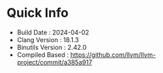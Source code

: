 # Quick Info
* Build Date : 2024-04-02
* Clang Version : 18.1.3
* Binutils Version : 2.42.0
* Compiled Based : https://github.com/llvm/llvm-project/commit/a385a917
